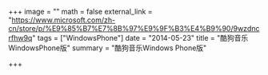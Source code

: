 +++
image = ""
math = false
external_link = "https://www.microsoft.com/zh-cn/store/p/%E9%85%B7%E7%8B%97%E9%9F%B3%E4%B9%90/9wzdncrfhw9q"
tags = ["WindowsPhone"]
date = "2014-05-23"
title = "酷狗音乐WindowsPhone版"
summary = "酷狗音乐Windows Phone版"

+++

